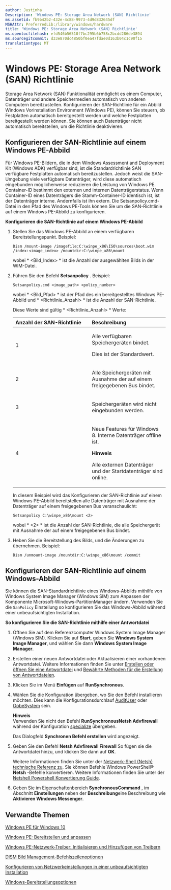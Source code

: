 ```yaml
---
author: Justinha
Description: 'Windows PE: Storage Area Network (SAN) Richtlinie'
ms.assetid: fb9b42b2-432e-4c88-9973-4d9d832645df
MSHAttr: PreferredLib:/library/windows/hardware
title: 'Windows PE: Storage Area Network (SAN) Richtlinie'
ms.openlocfilehash: efd546b56510f7bc295b6b758c2bcdd286de3894
ms.sourcegitcommit: d33e870dc4850bf0ea47fdae0d163b04c1c90f15
translationtype: MT
---
```

# <a name="winpe-storage-area-network-san-policy"></a>Windows PE: Storage Area Network (SAN) Richtlinie


Storage Area Network (SAN) Funktionalität ermöglicht es einem Computer, Datenträger und andere Speichermedien automatisch von anderen Computern bereitzustellen. Konfigurieren der SAN-Richtlinie für ein Abbild Windows Vorinstallation Environment (Windows PE), können Sie steuern, ob Festplatten automatisch bereitgestellt werden und welche Festplatten bereitgestellt werden können. Sie können auch Datenträger nicht automatisch bereitstellen, um die Richtlinie deaktivieren.

## <a name="span-idconfiguringthesanpolicyonawindowspeimagespanspan-idconfiguringthesanpolicyonawindowspeimagespanspan-idconfiguringthesanpolicyonawindowspeimagespanconfiguring-the-san-policy-on-a-windows-pe-image"></a><span id="Configuring_the_SAN_policy_on_a_Windows_PE_image"></span><span id="configuring_the_san_policy_on_a_windows_pe_image"></span><span id="CONFIGURING_THE_SAN_POLICY_ON_A_WINDOWS_PE_IMAGE"></span>Konfigurieren der SAN-Richtlinie auf einem Windows PE-Abbild


Für Windows PE-Bildern, die in dem Windows Assessment and Deployment Kit (Windows ADK) verfügbar sind, ist die Standardrichtlinie SAN verfügbare Festplatten automatisch bereitzustellen. Jedoch weist die SAN-Umgebung viele verfügbare Datenträger, wird diese automatisch eingebunden möglicherweise reduzieren die Leistung von Windows PE. Container-ID bestimmt den externen und internen Datenträgerstatus. Wenn Container-ID eines Datenträgers die Stamm-Container-ID identisch ist, ist der Datenträger interne. Andernfalls ist ihn extern. Die Setsanpolicy.cmd-Datei in den Pfad des Windows PE-Tools können Sie um die SAN-Richtlinie auf einem Windows PE-Abbild zu konfigurieren.

**Konfigurieren die SAN-Richtlinie auf einem Windows PE-Abbild**

1.  Stellen Sie das Windows PE-Abbild an einem verfügbaren Bereitstellungspunkt. Beispiel:

    ``` syntax
    Dism /mount-image /imagefile:C:\winpe_x86\ISO\sources\boot.wim /index:<image_index> /mountdir:C:\winpe_x86\mount
    ```

    wobei * &lt;Bild\_Index&gt; * ist die Anzahl der ausgewählten Bilds in der WIM-Datei.

2.  Führen Sie den Befehl **Setsanpolicy** . Beispiel:

    ``` syntax
    Setsanpolicy.cmd <image_path> <policy_number>
    ```

    wobei * &lt;Bild\_Pfad&gt; * ist der Pfad des ein bereitgestelltes Windows PE-Abbild und * &lt;Richtlinie\_Anzahl&gt; * ist die Anzahl der SAN-Richtlinie.

    Diese Werte sind gültig * &lt;Richtlinie\_Anzahl&gt; * Werte:

    <table>
    <colgroup>
    <col width="50%" />
    <col width="50%" />
    </colgroup>
    <thead>
    <tr class="header">
    <th align="left">Anzahl der SAN-Richtlinie</th>
    <th align="left">Beschreibung</th>
    </tr>
    </thead>
    <tbody>
    <tr class="odd">
    <td align="left"><p>1</p></td>
    <td align="left"><p>Alle verfügbaren Speichergeräten bindet.</p>
    <p>Dies ist der Standardwert.</p></td>
    </tr>
    <tr class="even">
    <td align="left"><p>2</p></td>
    <td align="left"><p>Alle Speichergeräten mit Ausnahme der auf einem freigegebenen Bus bindet.</p></td>
    </tr>
    <tr class="odd">
    <td align="left"><p>3</p></td>
    <td align="left"><p>Speichergeräten wird nicht eingebunden werden.</p></td>
    </tr>
    <tr class="even">
    <td align="left"><p>4</p></td>
    <td align="left"><p>Neue Features für Windows 8. Interne Datenträger offline ist.</p>
    <div class="alert">
    <strong>Hinweis</strong>  
    <p>Alle externen Datenträger und der Startdatenträger sind online.</p>
    </div>
    <div>
     
    </div></td>
    </tr>
    </tbody>
    </table>

    In diesem Beispiel wird das Konfigurieren der SAN-Richtlinie auf einem Windows PE-Abbild bereitstellen alle Datenträger mit Ausnahme der Datenträger auf einem freigegebenen Bus veranschaulicht:

        Setsanpolicy C:\winpe_x86\mount <2>

    wobei * &lt;2&gt; * ist die Anzahl der SAN-Richtlinie, die alle Speichergerät mit Ausnahme der auf einem freigegebenen Bus bindet.

3.  Heben Sie die Bereitstellung des Bilds, und die Änderungen zu übernehmen. Beispiel:

    ``` syntax
    Dism /unmount-image /mountdir:C:\winpe_x86\mount /commit
    ```

## <a name="span-idconfiguringthesanpolicyonawindowsimagespanspan-idconfiguringthesanpolicyonawindowsimagespanspan-idconfiguringthesanpolicyonawindowsimagespanconfiguring-the-san-policy-on-a-windows-image"></a><span id="Configuring_the_SAN_Policy_on_a_Windows_Image"></span><span id="configuring_the_san_policy_on_a_windows_image"></span><span id="CONFIGURING_THE_SAN_POLICY_ON_A_WINDOWS_IMAGE"></span>Konfigurieren der SAN-Richtlinie auf einem Windows-Abbild


Sie können die SAN-Standardrichtlinie eines Windows-Abbilds mithilfe von Windows System Image Manager (Windows SIM) zum Anpassen der Komponente Microsoft-Windows-PartitionManager ändern. Verwenden Sie die `SanPolicy` Einstellung so konfigurieren Sie das Windows-Abbild während einer unbeaufsichtigten Installation.

**So konfigurieren Sie die SAN-Richtlinie mithilfe einer Antwortdatei**

1.  Öffnen Sie auf dem Referenzcomputer Windows System Image Manager (Windows SIM). Klicken Sie auf **Start**, geben Sie **Windows System Image Manager**, und wählen Sie dann **Windows System Image Manager**.

2.  Erstellen einer neuen Antwortdatei oder Aktualisieren einer vorhandenen Antwortdatei. Weitere Informationen finden Sie unter [Erstellen oder öffnen Sie eine Antwortdatei](https://msdn.microsoft.com/library/windows/hardware/dn915085) und [Bewährte Methoden für die Erstellung von Antwortdateien](https://msdn.microsoft.com/library/windows/hardware/dn915073).

3.  Klicken Sie im Menü **Einfügen** auf **RunSynchronous**.

4.  Wählen Sie die Konfiguration übergeben, wo Sie den Befehl installieren möchten. Dies kann die Konfigurationsdurchlauf [AuditUser](audituser.md) oder [OobeSystem](oobesystem.md) sein.

    **Hinweis**  
    Verwenden Sie nicht den Befehl **RunSynchronousNetsh Advfirewall** während der Konfiguration [specialize](specialize.md) übergeben.

    Das Dialogfeld **Synchronen Befehl erstellen** wird angezeigt.

5.  Geben Sie den Befehl **Netsh Advfirewall Firewall** So fügen sie die Antwortdatei hinzu, und klicken Sie dann auf **OK**.

    Weitere Informationen finden Sie unter der [Netzwerk-Shell (Netsh) technische Referenz zu](http://go.microsoft.com/fwlink/?LinkId=234733). Sie können Befehle Windows PowerShell® **Netsh** -Befehle konvertieren. Weitere Informationen finden Sie unter der [Netshell Powershell Konvertierung Guide](http://go.microsoft.com/fwlink/?LinkId=234734).

6.  Geben Sie im Eigenschaftenbereich **SynchronousCommand** , im Abschnitt **Einstellungen** neben der **Beschreibung**eine Beschreibung wie **Aktivieren Windows Messenger**.

## <a name="span-idrelatedtopicsspanrelated-topics"></a><span id="related_topics"></span>Verwandte Themen


[Windows PE für Windows 10](winpe-intro.md)

[Windows PE: Bereitstellen und anpassen](winpe-mount-and-customize.md)

[Windows PE-Netzwerk-Treiber: Initialisieren und Hinzufügen von Treibern](winpe-network-drivers-initializing-and-adding-drivers.md)

[DISM Bild Management-Befehlszeilenoptionen](dism-image-management-command-line-options-s14.md)

[Konfigurieren von Netzwerkeinstellungen in einer unbeaufsichtigten Installation](configure-network-settings-in-an-unattended-installation.md)

[Windows-Bereitstellungsoptionen](windows-deployment-options.md)

 

 






